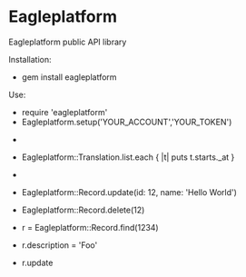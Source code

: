 Eagleplatform
=============

Eagleplatform public API library

Installation:
-  gem install eagleplatform
  
Use:
-  require 'eagleplatform'
-  Eagleplatform.setup('YOUR_ACCOUNT','YOUR_TOKEN')
*
-  Eagleplatform::Translation.list.each { |t| puts t.starts._at }
*  
-  Eagleplatform::Record.update(id: 12, name: 'Hello World')

-  Eagleplatform::Record.delete(12)
  
-  r = Eagleplatform::Record.find(1234)
-  r.description = 'Foo'
-  r.update